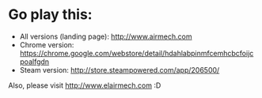 # Go play this: #

  * All versions (landing page): http://www.airmech.com
  * Chrome version: https://chrome.google.com/webstore/detail/hdahlabpinmfcemhcbcfoijcpoalfgdn
  * Steam version: http://store.steampowered.com/app/206500/

Also, please visit http://www.elairmech.com :D